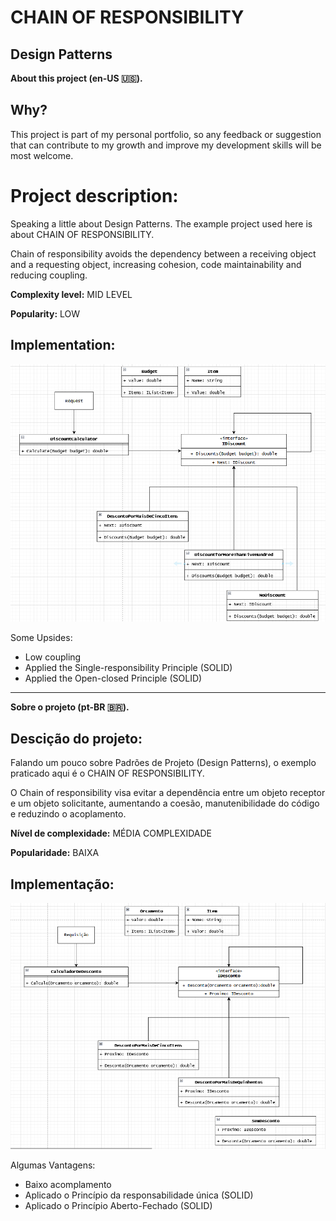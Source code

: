 # CHAIN OF RESPONSIBILITY
## Design Patterns 

**About this project (en-US 🇺🇸).**

## Why?

This project is part of my personal portfolio, so any feedback or suggestion that can contribute to my growth and improve my development skills will be most welcome.

# Project description:

Speaking a little about Design Patterns. The example project used here is about CHAIN OF RESPONSIBILITY.

Chain of responsibility avoids the dependency between a receiving object and a requesting object, increasing cohesion, code maintainability and reducing coupling.

**Complexity level:** MID LEVEL

**Popularity:** LOW

## Implementation:

![Preview-Screens](ImageAsset/ExEn.png)

Some Upsides:

- Low coupling
- Applied the Single-responsibility Principle (SOLID)
- Applied the Open-closed Principle (SOLID)

--------------------------------------------------------------------------------------------------------------------------------------------------------------------------------
**Sobre o projeto (pt-BR 🇧🇷).**

## Descição do projeto:

Falando um pouco sobre Padrões de Projeto (Design Patterns), o exemplo praticado aqui é o CHAIN OF RESPONSIBILITY.

O Chain of responsibility visa evitar a dependência entre um objeto receptor e um objeto solicitante, aumentando a coesão, manutenibilidade do código e reduzindo o acoplamento.

**Nível de complexidade:** MÉDIA COMPLEXIDADE

**Popularidade:** BAIXA

## Implementação:

![Preview-Screens](ImageAsset/ExBr.png)

Algumas Vantagens:

- Baixo acomplamento
- Aplicado o Princípio da responsabilidade única (SOLID)
- Aplicado o Princípio Aberto-Fechado (SOLID)
